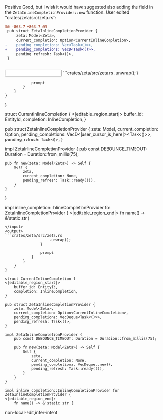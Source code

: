 <rating>Positive</rating>
<feedback>Good, but I wish it would have suggested also adding the field in the `ZetaInlineCompletionProvider::new` function.</feedback>
<events>
User edited "crates/zeta/src/zeta.rs":
```diff
@@ -863,7 +863,7 @@
 pub struct ZetaInlineCompletionProvider {
     zeta: Model<Zeta>,
     current_completion: Option<CurrentInlineCompletion>,
-    pending_completions: Vec<Task<()>>,
+    pending_completions: VecD<Task<()>>,
     pending_refresh: Task<()>,
 }
 

```
</events>
<input>
```crates/zeta/src/zeta.rs
                    .unwrap();
                }

                prompt
            }
        }
    }
}

struct CurrentInlineCompletion {
<|editable_region_start|>
    buffer_id: EntityId,
    completion: InlineCompletion,
}

pub struct ZetaInlineCompletionProvider {
    zeta: Model<Zeta>,
    current_completion: Option<CurrentInlineCompletion>,
    pending_completions: VecD<|user_cursor_is_here|><Task<()>>,
    pending_refresh: Task<()>,
}

impl ZetaInlineCompletionProvider {
    pub const DEBOUNCE_TIMEOUT: Duration = Duration::from_millis(75);

    pub fn new(zeta: Model<Zeta>) -> Self {
        Self {
            zeta,
            current_completion: None,
            pending_refresh: Task::ready(()),
        }
    }
}

impl inline_completion::InlineCompletionProvider for ZetaInlineCompletionProvider {
<|editable_region_end|>
    fn name() -> &'static str {
```
</input>
<output>
```crates/zeta/src/zeta.rs
                    .unwrap();
                }

                prompt
            }
        }
    }
}

struct CurrentInlineCompletion {
<|editable_region_start|>
    buffer_id: EntityId,
    completion: InlineCompletion,
}

pub struct ZetaInlineCompletionProvider {
    zeta: Model<Zeta>,
    current_completion: Option<CurrentInlineCompletion>,
    pending_completions: VecDeque<Task<()>>,
    pending_refresh: Task<()>,
}

impl ZetaInlineCompletionProvider {
    pub const DEBOUNCE_TIMEOUT: Duration = Duration::from_millis(75);

    pub fn new(zeta: Model<Zeta>) -> Self {
        Self {
            zeta,
            current_completion: None,
            pending_completions: VecDeque::new(),
            pending_refresh: Task::ready(()),
        }
    }
}

impl inline_completion::InlineCompletionProvider for ZetaInlineCompletionProvider {
<|editable_region_end|>
    fn name() -> &'static str {
```
</output>

<labels>
non-local-edit,infer-intent
</labels>
